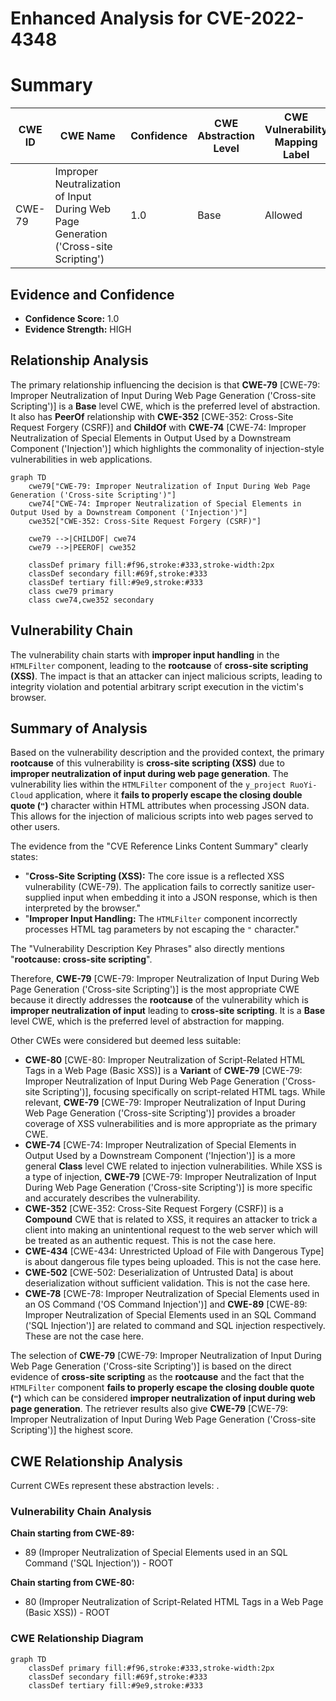 # Enhanced Analysis for CVE-2022-4348

# Summary
| CWE ID | CWE Name | Confidence | CWE Abstraction Level | CWE Vulnerability Mapping Label | CWE-Vulnerability Mapping Notes |
|---|---|---|---|---|---|
| CWE-79 | Improper Neutralization of Input During Web Page Generation ('Cross-site Scripting') | 1.0 | Base | Allowed | Primary CWE |

## Evidence and Confidence

*   **Confidence Score:** 1.0
*   **Evidence Strength:** HIGH

## Relationship Analysis
The primary relationship influencing the decision is that **CWE-79** [CWE-79: Improper Neutralization of Input During Web Page Generation ('Cross-site Scripting')] is a **Base** level CWE, which is the preferred level of abstraction. It also has **PeerOf** relationship with **CWE-352** [CWE-352: Cross-Site Request Forgery (CSRF)] and **ChildOf** with **CWE-74** [CWE-74: Improper Neutralization of Special Elements in Output Used by a Downstream Component ('Injection')] which highlights the commonality of injection-style vulnerabilities in web applications.

```mermaid
graph TD
    cwe79["CWE-79: Improper Neutralization of Input During Web Page Generation ('Cross-site Scripting')"]
    cwe74["CWE-74: Improper Neutralization of Special Elements in Output Used by a Downstream Component ('Injection')"]
    cwe352["CWE-352: Cross-Site Request Forgery (CSRF)"]
    
    cwe79 -->|CHILDOF| cwe74
    cwe79 -->|PEEROF| cwe352

    classDef primary fill:#f96,stroke:#333,stroke-width:2px
    classDef secondary fill:#69f,stroke:#333
    classDef tertiary fill:#9e9,stroke:#333
    class cwe79 primary
    class cwe74,cwe352 secondary
```

## Vulnerability Chain
The vulnerability chain starts with **improper input handling** in the `HTMLFilter` component, leading to the **rootcause** of **cross-site scripting (XSS)**. The impact is that an attacker can inject malicious scripts, leading to integrity violation and potential arbitrary script execution in the victim's browser.

## Summary of Analysis
Based on the vulnerability description and the provided context, the primary **rootcause** of this vulnerability is **cross-site scripting (XSS)** due to **improper neutralization of input during web page generation**. The vulnerability lies within the `HTMLFilter` component of the `y_project RuoYi-Cloud` application, where it **fails to properly escape the closing double quote (`"`)** character within HTML attributes when processing JSON data. This allows for the injection of malicious scripts into web pages served to other users.

The evidence from the "CVE Reference Links Content Summary" clearly states:
- "**Cross-Site Scripting (XSS):** The core issue is a reflected XSS vulnerability (CWE-79). The application fails to correctly sanitize user-supplied input when embedding it into a JSON response, which is then interpreted by the browser."
- "**Improper Input Handling:** The `HTMLFilter` component incorrectly processes HTML tag parameters by not escaping the `"` character."

The "Vulnerability Description Key Phrases" also directly mentions "**rootcause: cross-site scripting**".

Therefore, **CWE-79** [CWE-79: Improper Neutralization of Input During Web Page Generation ('Cross-site Scripting')] is the most appropriate CWE because it directly addresses the **rootcause** of the vulnerability which is **improper neutralization of input** leading to **cross-site scripting**. It is a **Base** level CWE, which is the preferred level of abstraction for mapping.

Other CWEs were considered but deemed less suitable:

- **CWE-80** [CWE-80: Improper Neutralization of Script-Related HTML Tags in a Web Page (Basic XSS)] is a **Variant** of **CWE-79** [CWE-79: Improper Neutralization of Input During Web Page Generation ('Cross-site Scripting')], focusing specifically on script-related HTML tags. While relevant, **CWE-79** [CWE-79: Improper Neutralization of Input During Web Page Generation ('Cross-site Scripting')] provides a broader coverage of XSS vulnerabilities and is more appropriate as the primary CWE.
- **CWE-74** [CWE-74: Improper Neutralization of Special Elements in Output Used by a Downstream Component ('Injection')] is a more general **Class** level CWE related to injection vulnerabilities. While XSS is a type of injection, **CWE-79** [CWE-79: Improper Neutralization of Input During Web Page Generation ('Cross-site Scripting')] is more specific and accurately describes the vulnerability.
- **CWE-352** [CWE-352: Cross-Site Request Forgery (CSRF)] is a **Compound** CWE that is related to XSS, it requires an attacker to trick a client into making an unintentional request to the web server which will be treated as an authentic request. This is not the case here.
- **CWE-434** [CWE-434: Unrestricted Upload of File with Dangerous Type] is about dangerous file types being uploaded. This is not the case here.
- **CWE-502** [CWE-502: Deserialization of Untrusted Data] is about deserialization without sufficient validation. This is not the case here.
- **CWE-78** [CWE-78: Improper Neutralization of Special Elements used in an OS Command ('OS Command Injection')] and **CWE-89** [CWE-89: Improper Neutralization of Special Elements used in an SQL Command ('SQL Injection')] are related to command and SQL injection respectively. These are not the case here.

The selection of **CWE-79** [CWE-79: Improper Neutralization of Input During Web Page Generation ('Cross-site Scripting')] is based on the direct evidence of **cross-site scripting** as the **rootcause** and the fact that the `HTMLFilter` component **fails to properly escape the closing double quote (`"`)** which can be considered **improper neutralization of input during web page generation**. The retriever results also give **CWE-79** [CWE-79: Improper Neutralization of Input During Web Page Generation ('Cross-site Scripting')] the highest score.


## CWE Relationship Analysis

Current CWEs represent these abstraction levels: .


### Vulnerability Chain Analysis

**Chain starting from CWE-89:**
- 89 (Improper Neutralization of Special Elements used in an SQL Command ('SQL Injection')) - ROOT


**Chain starting from CWE-80:**
- 80 (Improper Neutralization of Script-Related HTML Tags in a Web Page (Basic XSS)) - ROOT



### CWE Relationship Diagram

```mermaid
graph TD
    classDef primary fill:#f96,stroke:#333,stroke-width:2px
    classDef secondary fill:#69f,stroke:#333
    classDef tertiary fill:#9e9,stroke:#333
```